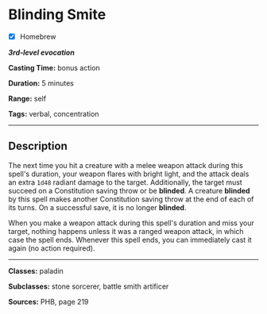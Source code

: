 # Blinding Smite

- [x] Homebrew

***3rd-level evocation***

**Casting Time:** bonus action

**Duration:** 5 minutes

**Range:** self

**Tags:** verbal, concentration

---

## Description
The next time you hit a creature with a melee weapon attack during this spell's duration, your weapon flares with bright light, and the attack deals an extra `1d48` radiant damage to the target. Additionally, the target must succeed on a Constitution saving throw or be **blinded**. A creature **blinded** by this spell makes another Constitution saving throw at the end of each of its turns. On a successful save, it is no longer **blinded**.

When you make a weapon attack during this spell's duration and miss your target, nothing happens unless it was a ranged weapon attack, in which case the spell ends. Whenever this spell ends, you can immediately cast it again (no action required).

---

**Classes:** paladin

**Subclasses:** stone sorcerer, battle smith artificer

**Sources:** PHB, page 219
